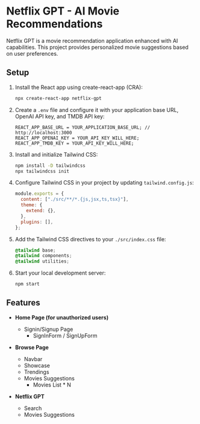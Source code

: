 # Netflix GPT - AI Movie Recommendations

Netflix GPT is a movie recommendation application enhanced with AI capabilities. This project provides personalized movie suggestions based on user preferences.

## Setup

1. Install the React app using create-react-app (CRA):

    ```bash
    npx create-react-app netflix-gpt
    ```

2. Create a `.env` file and configure it with your application base URL, OpenAI API key, and TMDB API key:

    ```env
    REACT_APP_BASE_URL = YOUR_APPLICATION_BASE_URL; // http://localhost:3000
    REACT_APP_OPENAI_KEY = YOUR_API_KEY_WILL_HERE;
    REACT_APP_TMDB_KEY = YOUR_API_KEY_WILL_HERE;
    ```

3. Install and initialize Tailwind CSS:

    ```bash
    npm install -D tailwindcss
    npx tailwindcss init
    ```

4. Configure Tailwind CSS in your project by updating `tailwind.config.js`:

    ```js
    module.exports = {
      content: ["./src/**/*.{js,jsx,ts,tsx}"],
      theme: {
        extend: {},
      },
      plugins: [],
    };
    ```

5. Add the Tailwind CSS directives to your `./src/index.css` file:

    ```css
    @tailwind base;
    @tailwind components;
    @tailwind utilities;
    ```

6. Start your local development server:

    ```bash
    npm start
    ```

## Features

- **Home Page (for unauthorized users)**
  - Signin/Signup Page
    - SignInForm / SignUpForm

- **Browse Page**
  - Navbar
  - Showcase
  - Trendings
  - Movies Suggestions
    - Movies List \* N

- **Netflix GPT**
  - Search
  - Movies Suggestions

